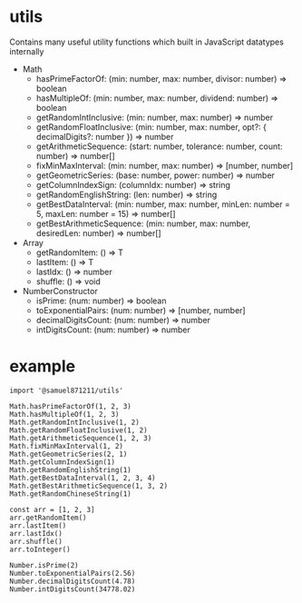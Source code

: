 # utils

Contains many useful utility functions which built in JavaScript datatypes internally

* Math
    * hasPrimeFactorOf: (min: number, max: number, divisor: number) => boolean
    * hasMultipleOf: (min: number, max: number, dividend: number) => boolean
    * getRandomIntInclusive: (min: number, max: number) => number
    * getRandomFloatInclusive: (min: number, max: number, opt?: { decimalDigits?: number }) => number
    * getArithmeticSequence: (start: number, tolerance: number, count: number) => number[]
    * fixMinMaxInterval: (min: number, max: number) => [number, number]
    * getGeometricSeries: (base: number, power: number) => number
    * getColumnIndexSign: (columnIdx: number) => string
    * getRandomEnglishString: (len: number) => string
    * getBestDataInterval: (min: number, max: number, minLen: number = 5, maxLen: number = 15) => number[]
    * getBestArithmeticSequence: (min: number, max: number, desiredLen: number) => number[]
* Array
    * getRandomItem: () => T
    * lastItem: () => T
    * lastIdx: () => number
    * shuffle: () => void
* NumberConstructor
    * isPrime: (num: number) => boolean
    * toExponentialPairs: (num: number) => [number, number]
    * decimalDigitsCount: (num: number) => number
    * intDigitsCount: (num: number) => number

# example
```
import '@samuel871211/utils'

Math.hasPrimeFactorOf(1, 2, 3)
Math.hasMultipleOf(1, 2, 3)
Math.getRandomIntInclusive(1, 2)
Math.getRandomFloatInclusive(1, 2)
Math.getArithmeticSequence(1, 2, 3)
Math.fixMinMaxInterval(1, 2)
Math.getGeometricSeries(2, 1)
Math.getColumnIndexSign(1)
Math.getRandomEnglishString(1)
Math.getBestDataInterval(1, 2, 3, 4)
Math.getBestArithmeticSequence(1, 3, 2)
Math.getRandomChineseString(1)

const arr = [1, 2, 3]
arr.getRandomItem()
arr.lastItem()
arr.lastIdx()
arr.shuffle()
arr.toInteger()

Number.isPrime(2)
Number.toExponentialPairs(2.56)
Number.decimalDigitsCount(4.78)
Number.intDigitsCount(34778.02)
```

